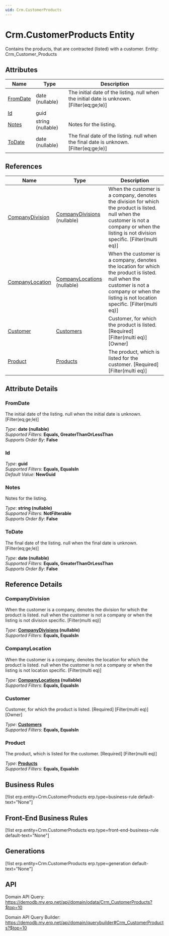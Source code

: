 ```yaml
---
uid: Crm.CustomerProducts
---
```

# Crm.CustomerProducts Entity

Contains the products, that are contracted (listed) with a customer. Entity: Crm_Customer_Products

## Attributes

| Name | Type | Description |
| ---- | ---- | --- |
| [FromDate](Crm.CustomerProducts.md#fromdate) | date (nullable) | The initial date of the listing. null when the initial date is unknown. [Filter(eq;ge;le)] 
| [Id](Crm.CustomerProducts.md#id) | guid |  
| [Notes](Crm.CustomerProducts.md#notes) | string (nullable) | Notes for the listing. 
| [ToDate](Crm.CustomerProducts.md#todate) | date (nullable) | The final date of the listing. null when the final date is unknown. [Filter(eq;ge;le)] 

## References

| Name | Type | Description |
| ---- | ---- | --- |
| [CompanyDivision](Crm.CustomerProducts.md#companydivision) | [CompanyDivisions](General.Contacts.CompanyDivisions.md) (nullable) | When the customer is a company, denotes the division for which the product is listed. null when the customer is not a company or when the listing is not division specific. [Filter(multi eq)] |
| [CompanyLocation](Crm.CustomerProducts.md#companylocation) | [CompanyLocations](General.Contacts.CompanyLocations.md) (nullable) | When the customer is a company, denotes the location for which the product is listed. null when the customer is not a company or when the listing is not location specific. [Filter(multi eq)] |
| [Customer](Crm.CustomerProducts.md#customer) | [Customers](Crm.Customers.md) | Customer, for which the product is listed. [Required] [Filter(multi eq)] [Owner] |
| [Product](Crm.CustomerProducts.md#product) | [Products](General.Products.Products.md) | The product, which is listed for the customer. [Required] [Filter(multi eq)] |


## Attribute Details

### FromDate

The initial date of the listing. null when the initial date is unknown. [Filter(eq;ge;le)]

_Type_: **date (nullable)**  
_Supported Filters_: **Equals, GreaterThanOrLessThan**  
_Supports Order By_: **False**  

### Id

_Type_: **guid**  
_Supported Filters_: **Equals, EqualsIn**  
_Default Value_: **NewGuid**  

### Notes

Notes for the listing.

_Type_: **string (nullable)**  
_Supported Filters_: **NotFilterable**  
_Supports Order By_: **False**  

### ToDate

The final date of the listing. null when the final date is unknown. [Filter(eq;ge;le)]

_Type_: **date (nullable)**  
_Supported Filters_: **Equals, GreaterThanOrLessThan**  
_Supports Order By_: **False**  


## Reference Details

### CompanyDivision

When the customer is a company, denotes the division for which the product is listed. null when the customer is not a company or when the listing is not division specific. [Filter(multi eq)]

_Type_: **[CompanyDivisions](General.Contacts.CompanyDivisions.md) (nullable)**  
_Supported Filters_: **Equals, EqualsIn**  

### CompanyLocation

When the customer is a company, denotes the location for which the product is listed. null when the customer is not a company or when the listing is not location specific. [Filter(multi eq)]

_Type_: **[CompanyLocations](General.Contacts.CompanyLocations.md) (nullable)**  
_Supported Filters_: **Equals, EqualsIn**  

### Customer

Customer, for which the product is listed. [Required] [Filter(multi eq)] [Owner]

_Type_: **[Customers](Crm.Customers.md)**  
_Supported Filters_: **Equals, EqualsIn**  

### Product

The product, which is listed for the customer. [Required] [Filter(multi eq)]

_Type_: **[Products](General.Products.Products.md)**  
_Supported Filters_: **Equals, EqualsIn**  



## Business Rules

[!list erp.entity=Crm.CustomerProducts erp.type=business-rule default-text="None"]

## Front-End Business Rules

[!list erp.entity=Crm.CustomerProducts erp.type=front-end-business-rule default-text="None"]

## Generations

[!list erp.entity=Crm.CustomerProducts erp.type=generation default-text="None"]

## API

Domain API Query:
<https://demodb.my.erp.net/api/domain/odata/Crm_CustomerProducts?$top=10>

Domain API Query Builder:
<https://demodb.my.erp.net/api/domain/querybuilder#Crm_CustomerProducts?$top=10>

